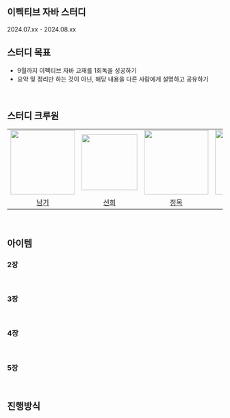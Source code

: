 ## 이펙티브 자바 스터디
2024.07.xx - 2024.08.xx

## 스터디 목표
* 9월까지 이펙티브 자바 교재를 1회독을 성공하기
* 요약 및 정리만 하는 것이 아닌, 해당 내용을 다른 사람에게 설명하고 공유하기

<br />

## 스터디 크루원

<table align="center">
  <tr>
    <td>
      <a href="https://github.com/namkikim0718">
        <img src="https://github.com/2024-Effective-Java/2024-Effective-Java-Study/assets/113903598/7888a0d4-9913-40f9-a282-6ea3977af1b2" width="150" style="max-width: 100%;">
      </a>
    </td>
    <td>
      <a href="https://github.com/kimseonhee126">
        <img src="https://github.com/Coco-Das/PRIER-BE/assets/108293826/891c341b-26ad-4080-aff8-19f888f63deb" width="130" style="max-width: 100%;">
      </a>
    </td>
    <td>
      <a href="https://github.com/_.mung">
        <img src="https://github.com/Coco-Das/PRIER-BE/assets/108293826/b6b478bd-ac2d-4917-8241-2d7ac49eee2e" width="150" style="max-width: 100%;">
      </a>
    </td>
    <td>
      <a href="https://github.com/supportlaver">
        <img src="https://github.com/Coco-Das/PRIER-BE/assets/108293826/b6b478bd-ac2d-4917-8241-2d7ac49eee2e" width="150" style="max-width: 100%;">
      </a>
    </td>
  </tr>
  <tr>
     <td align="center">
      <a href="https://github.com/namkikim0718">남기</a>
    </td>
    <td align="center">
      <a href="https://github.com/kimseonhee126">선희</a>
    </td>
    <td align="center">
      <a href="https://github.com/_.mung">정목</a>
    </td>
    <td align="center">
      <a href="https://github.com/supportlaver">지원</a>
    </td>
  </tr>
</table>
<br>

## 아이템
### 2장

<br />

### 3장

<br />

### 4장

<br />

### 5장

<br />

## 진행방식

<br />
